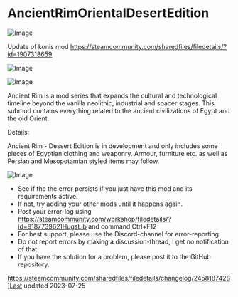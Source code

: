# AncientRimOrientalDesertEdition

![Image](https://i.imgur.com/buuPQel.png)

Update of konis mod
https://steamcommunity.com/sharedfiles/filedetails/?id=1907318659

![Image](https://i.imgur.com/pufA0kM.png)

	
![Image](https://i.imgur.com/Z4GOv8H.png)

Ancient Rim is a mod series that expands the cultural and technological timeline beyond the vanilla neolithic, industrial and spacer stages.
This submod contains everything related to the ancient civilizations of Egypt and the old Orient.

Details:

Ancient Rim - Dessert Edition is in development and only includes some pieces of Egyptian clothing and weaponry.
Armour, furniture etc. as well as Persian and Mesopotamian styled items may follow.

![Image](https://i.imgur.com/PwoNOj4.png)



-  See if the the error persists if you just have this mod and its requirements active.
-  If not, try adding your other mods until it happens again.
-  Post your error-log using https://steamcommunity.com/workshop/filedetails/?id=818773962]HugsLib and command Ctrl+F12
-  For best support, please use the Discord-channel for error-reporting.
-  Do not report errors by making a discussion-thread, I get no notification of that.
-  If you have the solution for a problem, please post it to the GitHub repository.


https://steamcommunity.com/sharedfiles/filedetails/changelog/2458187428]Last updated 2023-07-25
